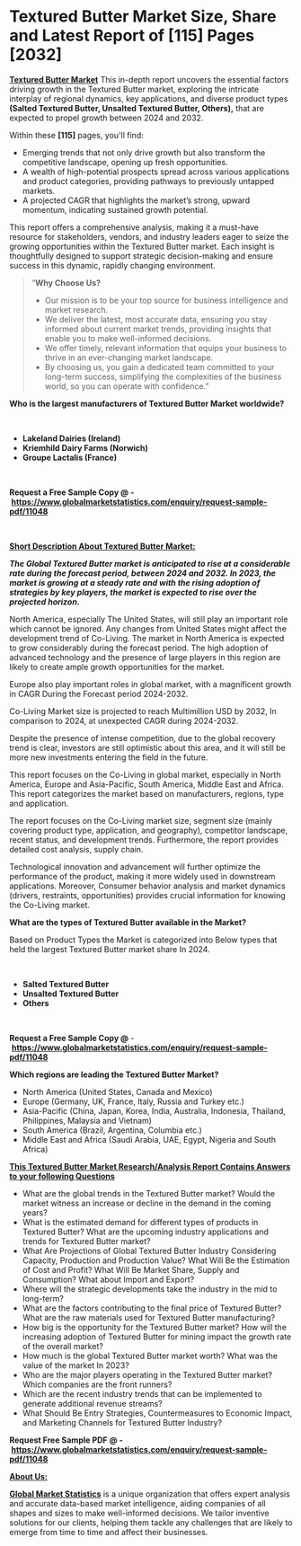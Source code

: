 <h1>Textured Butter Market Size, Share and Latest Report of [115] Pages [2032]</h1>
<p><a href="https://www.globalmarketstatistics.com/market-reports/textured-butter-market-11048"><strong>Textured Butter Market</strong></a> This in-depth report uncovers the essential factors driving growth in the Textured Butter market, exploring the intricate interplay of regional dynamics, key applications, and diverse product types <strong>(Salted Textured Butter, Unsalted Textured Butter, Others),</strong> that are expected to propel growth between 2024 and 2032.</p>
<p>Within these <strong>[115]</strong> pages, you'll find:</p>
<ul>
<li>Emerging trends that not only drive growth but also transform the competitive landscape, opening up fresh opportunities.</li>
<li>A wealth of high-potential prospects spread across various applications and product categories, providing pathways to previously untapped markets.</li>
<li>A projected CAGR that highlights the market&rsquo;s strong, upward momentum, indicating sustained growth potential.</li>
</ul>
<p>This report offers a comprehensive analysis, making it a must-have resource for stakeholders, vendors, and industry leaders eager to seize the growing opportunities within the Textured Butter market. Each insight is thoughtfully designed to support strategic decision-making and ensure success in this dynamic, rapidly changing environment.</p>
<blockquote class="">
<p>&ldquo;<strong>Why Choose Us? </strong></p>
<ul>
<li>Our mission is to be your top source for business intelligence and market research.</li>
<li>We deliver the latest, most accurate data, ensuring you stay informed about current market trends, providing insights that enable you to make well-informed decisions.</li>
<li>We offer timely, relevant information that equips your business to thrive in an ever-changing market landscape.</li>
<li>By choosing us, you gain a dedicated team committed to your long-term success, simplifying the complexities of the business world, so you can operate with confidence.&rdquo;</li>
</ul>
</blockquote>
<p><strong>Who is the largest manufacturers of Textured Butter Market worldwide?</strong></p>
<p>&nbsp;</p>
<ul>
<li><strong>Lakeland Dairies (Ireland)</strong></li>
<li><strong>Kriemhild Dairy Farms (Norwich)</strong></li>
<li><strong>Groupe Lactalis (France)</strong></li>
</ul>
<p>&nbsp;</p>
<p><strong>Request a Free Sample Copy @ -&nbsp;</strong><a href="https://www.globalmarketstatistics.com/enquiry/request-sample-pdf/11048"><strong>https://www.globalmarketstatistics.com/enquiry/request-sample-pdf/11048</strong></a></p>
<p>&nbsp;</p>
<p><strong><u>Short Description About Textured Butter Market:</u></strong></p>
<p><strong><em>The Global Textured Butter market is anticipated to rise at a considerable rate during the forecast period, between 2024 and 2032. In 2023, the market is growing at a steady rate and with the rising adoption of strategies by key players, the market is expected to rise over the projected horizon.</em></strong></p>
<p>North America, especially The United States, will still play an important role which cannot be ignored. Any changes from United States might affect the development trend of Co-Living. The market in North America is expected to grow considerably during the forecast period. The high adoption of advanced technology and the presence of large players in this region are likely to create ample growth opportunities for the market.</p>
<p>Europe also play important roles in global market, with a magnificent growth in CAGR During the Forecast period 2024-2032.</p>
<p>Co-Living Market size is projected to reach Multimillion USD by 2032, In comparison to 2024, at unexpected CAGR during 2024-2032.</p>
<p>Despite the presence of intense competition, due to the global recovery trend is clear, investors are still optimistic about this area, and it will still be more new investments entering the field in the future.</p>
<p>This report focuses on the Co-Living in global market, especially in North America, Europe and Asia-Pacific, South America, Middle East and Africa. This report categorizes the market based on manufacturers, regions, type and application.</p>
<p>The report focuses on the Co-Living market size, segment size (mainly covering product type, application, and geography), competitor landscape, recent status, and development trends. Furthermore, the report provides detailed cost analysis, supply chain.</p>
<p>Technological innovation and advancement will further optimize the performance of the product, making it more widely used in downstream applications. Moreover, Consumer behavior analysis and market dynamics (drivers, restraints, opportunities) provides crucial information for knowing the Co-Living market.</p>
<p><strong>What are the types of Textured Butter available in the Market?</strong></p>
<p>Based on Product Types the Market is categorized into Below types that held the largest Textured Butter market share In 2024.</p>
<p>&nbsp;</p>
<ul>
<li><strong>Salted Textured Butter</strong></li>
<li><strong>Unsalted Textured Butter</strong></li>
<li><strong>Others</strong></li>
</ul>
<p>&nbsp;</p>
<p><strong>Request a Free Sample Copy @</strong>&nbsp;-&nbsp;<a href="https://www.globalmarketstatistics.com/enquiry/request-sample-pdf/11048"><strong>https://www.globalmarketstatistics.com/enquiry/request-sample-pdf/11048</strong></a></p>
<p><strong>Which regions are leading the Textured Butter Market?</strong></p>
<ul>
<li>North America (United States, Canada and Mexico)</li>
<li>Europe (Germany, UK, France, Italy, Russia and Turkey etc.)</li>
<li>Asia-Pacific (China, Japan, Korea, India, Australia, Indonesia, Thailand, Philippines, Malaysia and Vietnam)</li>
<li>South America (Brazil, Argentina, Columbia etc.)</li>
<li>Middle East and Africa (Saudi Arabia, UAE, Egypt, Nigeria and South Africa)</li>
</ul>
<p><strong><u>This Textured Butter Market Research/Analysis Report Contains Answers to your following Questions</u></strong></p>
<ul>
<li>What are the global trends in the Textured Butter market? Would the market witness an increase or decline in the demand in the coming years?</li>
<li>What is the estimated demand for different types of products in Textured Butter? What are the upcoming industry applications and trends for Textured Butter market?</li>
<li>What Are Projections of Global Textured Butter Industry Considering Capacity, Production and Production Value? What Will Be the Estimation of Cost and Profit? What Will Be Market Share, Supply and Consumption? What about Import and Export?</li>
<li>Where will the strategic developments take the industry in the mid to long-term?</li>
<li>What are the factors contributing to the final price of Textured Butter? What are the raw materials used for Textured Butter manufacturing?</li>
<li>How big is the opportunity for the Textured Butter market? How will the increasing adoption of Textured Butter for mining impact the growth rate of the overall market?</li>
<li>How much is the global Textured Butter market worth? What was the value of the market In 2023?</li>
<li>Who are the major players operating in the Textured Butter market? Which companies are the front runners?</li>
<li>Which are the recent industry trends that can be implemented to generate additional revenue streams?</li>
<li>What Should Be Entry Strategies, Countermeasures to Economic Impact, and Marketing Channels for Textured Butter Industry?</li>
</ul>
<p><strong>Request Free Sample PDF @ -&nbsp;</strong><a href="https://www.globalmarketstatistics.com/enquiry/request-sample-pdf/11048"><strong>https://www.globalmarketstatistics.com/enquiry/request-sample-pdf/11048</strong></a></p>
<p><strong><u>About Us:</u></strong></p>
<p><a href="https://www.globalmarketstatistics.com/"><strong>Global Market Statistics</strong></a>&nbsp;is a unique organization that offers expert analysis and accurate data-based market intelligence, aiding companies of all shapes and sizes to make well-informed decisions. We tailor inventive solutions for our clients, helping them tackle any challenges that are likely to emerge from time to time and affect their businesses.</p>